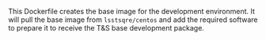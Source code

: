 
This Dockerfile creates the base image for the development environment. It
will pull the base image from `lsstsqre/centos` and add the required software
to prepare it to receive the T&S base development package.